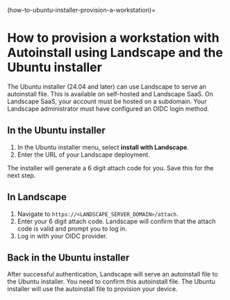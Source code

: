 (how-to-ubuntu-installer-provision-a-workstation)=
# How to provision a workstation with Autoinstall using Landscape and the Ubuntu installer

The Ubuntu installer (24.04 and later) can use Landscape to serve an autoinstall file.
This is available on self-hosted and Landscape SaaS.
On Landscape SaaS, your account must be hosted on a subdomain.
Your Landscape administrator must have configured an OIDC login method.

## In the Ubuntu installer

1. In the Ubuntu installer menu, select **install with Landscape**.
1. Enter the URL of your Landscape deployment.

The installer will generate a 6 digit attach code for you.
Save this for the next step.

## In Landscape

1. Navigate to `https://<LANDSCAPE_SERVER_DOMAIN>/attach`.
2. Enter your 6 digit attach code. Landscape will confirm that the attach code is valid and prompt you to log in.
3. Log in with your OIDC provider.

## Back in the Ubuntu installer

After successful authentication, Landscape will serve an autoinstall file to the Ubuntu installer.
You need to confirm this autoinstall file.
The Ubuntu installer will use the autoinstall file to provision your device.
